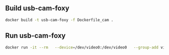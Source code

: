 ## Build usb-cam-foxy
```sh
docker build -t usb-cam-foxy -f Dockerfile_cam .
```

## Run usb-cam-foxy
```sh
docker run -it --rm   --device=/dev/video0:/dev/video0   --group-add video   usb-cam-foxy
```

